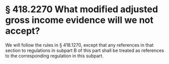 # § 418.2270   What modified adjusted gross income evidence will we not accept?

We will follow the rules in § 418.1270, except that any references in that section to regulations in subpart B of this part shall be treated as references to the corresponding regulation in this subpart.




